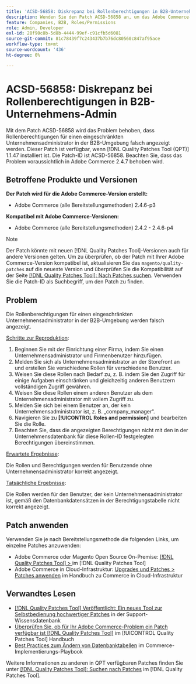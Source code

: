 ```yaml
---
title: 'ACSD-56858: Diskrepanz bei Rollenberechtigungen in B2B-Unternehmens-Admin'
description: Wenden Sie den Patch ACSD-56858 an, um das Adobe Commerce-Problem zu beheben, bei dem Rollenberechtigungen für einen eingeschränkten Unternehmensadministrator in der B2B-Umgebung falsch angezeigt werden.
feature: Companies, B2B, Roles/Permissions
role: Admin, Developer
exl-id: 28f90c8b-5d8b-4444-99ef-c91cfb5d6081
source-git-commit: 81c78439f7c243437b7b76dc80560c847af95ace
workflow-type: tm+mt
source-wordcount: '436'
ht-degree: 0%

---
```


# ACSD-56858: Diskrepanz bei Rollenberechtigungen in B2B-Unternehmens-Admin

Mit dem Patch ACSD-56858 wird das Problem behoben, dass Rollenberechtigungen für einen eingeschränkten Unternehmensadministrator in der B2B-Umgebung falsch angezeigt werden. Dieser Patch ist verfügbar, wenn [!DNL Quality Patches Tool (QPT)] 1.1.47 installiert ist. Die Patch-ID ist ACSD-56858. Beachten Sie, dass das Problem voraussichtlich in Adobe Commerce 2.4.7 behoben wird.

## Betroffene Produkte und Versionen

**Der Patch wird für die Adobe Commerce-Version erstellt:**

* Adobe Commerce (alle Bereitstellungsmethoden) 2.4.6-p3

**Kompatibel mit Adobe Commerce-Versionen:**

* Adobe Commerce (alle Bereitstellungsmethoden) 2.4.2 - 2.4.6-p4

>[!NOTE]
>
>Der Patch könnte mit neuen [!DNL Quality Patches Tool]-Versionen auch für andere Versionen gelten. Um zu überprüfen, ob der Patch mit Ihrer Adobe Commerce-Version kompatibel ist, aktualisieren Sie das `magento/quality-patches` auf die neueste Version und überprüfen Sie die Kompatibilität auf der Seite [[!DNL Quality Patches Tool]: Nach Patches suchen](https://experienceleague.adobe.com/tools/commerce-quality-patches/index.html?lang=de). Verwenden Sie die Patch-ID als Suchbegriff, um den Patch zu finden.

## Problem

Die Rollenberechtigungen für einen eingeschränkten Unternehmensadministrator in der B2B-Umgebung werden falsch angezeigt.

<u>Schritte zur Reproduktion</u>:

1. Beginnen Sie mit der Einrichtung einer Firma, indem Sie einen Unternehmensadministrator und Firmenbenutzer hinzufügen.
1. Melden Sie sich als Unternehmensadministrator an der Storefront an und erstellen Sie verschiedene Rollen für verschiedene Benutzer.
1. Weisen Sie diese Rollen nach Bedarf zu, z. B. indem Sie den Zugriff für einige Aufgaben einschränken und gleichzeitig anderen Benutzern vollständigen Zugriff gewähren.
1. Weisen Sie diese Rollen einem anderen Benutzer als dem Unternehmensadministrator mit vollem Zugriff zu.
1. Melden Sie sich bei einem Benutzer an, der kein Unternehmensadministrator ist, z. B. „company_manager“.
1. Navigieren Sie zu **[!UICONTROL Roles and permission]** und bearbeiten Sie die Rolle.
1. Beachten Sie, dass die angezeigten Berechtigungen nicht mit den in der Unternehmensdatenbank für diese Rollen-ID festgelegten Berechtigungen übereinstimmen.

<u>Erwartete Ergebnisse</u>:

Die Rollen und Berechtigungen werden für Benutzende ohne Unternehmensadministrator korrekt angezeigt.

<u>Tatsächliche Ergebnisse</u>:

Die Rollen werden für den Benutzer, der kein Unternehmensadministrator ist, gemäß den Datenbankdatensätzen in der Berechtigungstabelle nicht korrekt angezeigt.

## Patch anwenden

Verwenden Sie je nach Bereitstellungsmethode die folgenden Links, um einzelne Patches anzuwenden:

* Adobe Commerce oder Magento Open Source On-Premise: [[!DNL Quality Patches Tool] > ](/help/tools/quality-patches-tool/usage.md) im [!DNL Quality Patches Tool]
* Adobe Commerce in Cloud-Infrastruktur: [Upgrades und Patches > Patches anwenden](https://experienceleague.adobe.com/docs/commerce-cloud-service/user-guide/develop/upgrade/apply-patches.html?lang=de) im Handbuch zu Commerce in Cloud-Infrastruktur

## Verwandtes Lesen

* [[!DNL Quality Patches Tool] Veröffentlicht: Ein neues Tool zur Selbstbedienung hochwertiger Patches](https://experienceleague.adobe.com/de/docs/commerce-knowledge-base/kb/announcements/commerce-announcements/magento-quality-patches-released-new-tool-to-self-serve-quality-patches) in der Support-Wissensdatenbank
* [Überprüfen Sie, ob für Ihr Adobe Commerce-Problem ein Patch verfügbar ist [!DNL Quality Patches Tool]](/help/tools/quality-patches-tool/patches-available-in-qpt/check-patch-for-magento-issue-with-magento-quality-patches.md) im [!UICONTROL Quality Patches Tool] Handbuch
* [Best Practices zum Ändern von Datenbanktabellen](https://experienceleague.adobe.com/de/docs/commerce-operations/implementation-playbook/best-practices/development/modifying-core-and-third-party-tables#why-adobe-recommends-avoiding-modifications) im Commerce-Implementierungs-Playbook

Weitere Informationen zu anderen in QPT verfügbaren Patches finden Sie unter [[!DNL Quality Patches Tool]: Suchen nach Patches](https://experienceleague.adobe.com/tools/commerce-quality-patches/index.html?lang=de) im [!DNL Quality Patches Tool].
